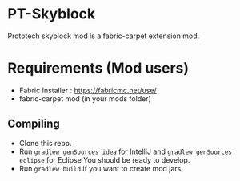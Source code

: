 # PT-Skyblock
Prototech skyblock mod is a fabric-carpet extension mod.

# Requirements (Mod users)
- Fabric Installer : https://fabricmc.net/use/
- fabric-carpet mod (in your mods folder)

## Compiling
- Clone this repo.
- Run `gradlew genSources idea` for IntelliJ and `gradlew genSources eclipse` for Eclipse
  You should be ready to develop.
- Run `gradlew build` if you want to create mod jars.
